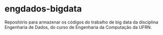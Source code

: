 # engdados-bigdata
Repositório para armazenar os códigos do trabalho de big data da disciplina Engenharia de Dados, do curso de Engenharia da Computação da UFRN.
